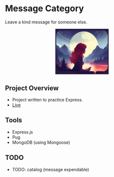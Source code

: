 # Message Category

Leave a kind message for someone else.

<p align="center">
    <a href="https://www.google.com" target="_blank" rel="noreferrer">
        <img src="./public/images/favicon.png" alt="MrWeather icon" width="175">
    </a>
</p>

## Project Overview

- Project written to practice Express.
- [Live](https://mini-messageboard-730ccbf38061.herokuapp.com/)

## Tools

- Express.js
- Pug
- MongoDB (using Mongoose)

## TODO

- TODO: catalog (message expendable)
